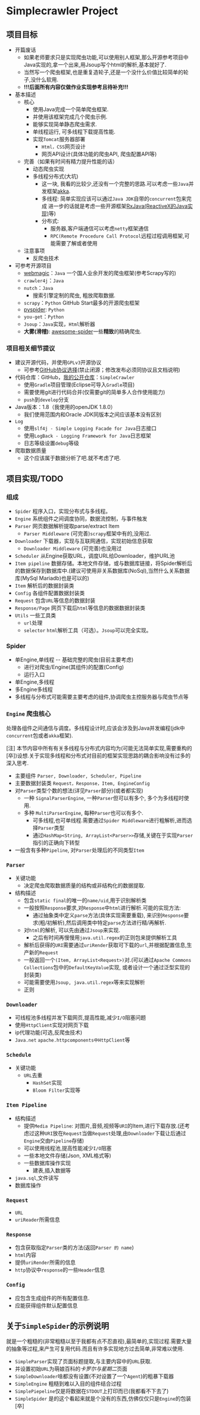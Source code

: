 # Simplecrawler Project

## 项目目标

- 开篇废话
  - 如果老师要求只是实现爬虫功能,可以使用别人框架,那么开源参考项目中Java实现的,拿一个出来,用Jsoup写个html的解析,基本就好了.
  - 当然写一个爬虫框架,也是重复造轮子,还是一个没什么价值比较简单的轮子,没什么软用.
  - **!!!后面所有内容仅做作业实现参考且待补充!!!**
- 基本描述
  - 核心
    - 使用Java完成一个简单爬虫框架.
    - 并使用该框架完成几个爬虫示例.
    - 能够实现简单静态爬虫需求.
    - 单线程运行, 可多线程下载提高性能.
    - 实现`Tomcat`服务器部署
      - `Html，CSS`网页设计
      - 网页API设计(具体功能的爬虫API, 爬虫配置API等)
  - 完善（如果有时间有精力提升性能的话）
    - 动态爬虫实现
    - 多线程分布式(大坑)
      - 这一块, 我看的比较少,还没有一个完整的思路.可以考虑一些`Java`并发框架[akka](https://akka.io/).
      - 多线程: 简单实现应该可以通过`Java JDK`自带的`concurrent`包来完成 进一步的话就是考虑一些开源框架[RxJava(ReactiveX的Java实现)](http://reactivex.io/)等)
      - 分布式: 
        - 服务器,客户端通信可以考虑`netty`框架通信
        - `RPC(Remote Procedure Call Protocol`远程过程调用框架,可能需要了解或者使用
  - 注意事项
    - 反爬虫技术
- 可参考开源项目
  - [webmagic](https://github.com/code4craft/webmagic)：`Java` 一个国人业余开发的爬虫框架(参考Scrapy写的)
  - `crawler4j`：`Java`
  - `nutch`：`Java`
    - 搜索引擎定制的爬虫, 粗放爬取数据.
  - `scrapy`：`Python` GitHub Start最多的开源爬虫框架
  - [pyspider](https://github.com/binux/pyspider): `Python`
  - `you-get`：`Python`
  - `Jsoup`：`Java`实现，`Html`解析器
  - **大雾(滑稽)**: [awesome-spider](https://github.com/facert/awesome-spider)一些**精致**的精确爬虫.
  
### 项目相关细节提议

- 建议开源代码，并使用`GPLv3`开源协议
  - 可参考[GitHub协议选择](https://choosealicense.com/licenses/)(禁止闭源；修改发布必须同协议且文档说明)
- 代码仓库：GitHub，[我的公开仓库](https://github.com/ZeroVoid10/SimpleCrawler/blob/master/LICENSE)：`SimpleCrawler`
  - 使用`Gradle`项目管理(Eclipse可导入`Gradle`项目)
  - 需要使用git进行代码合并(仅需要git的简单多人合作使用能力)
  - `push`到`develop`分支
- Java版本：1.8（我使用的openJDK 1.8.0）
  - 我们使用范围内和Oracle JDK同版本之间应该基本没有区别
- `Log`
  - 使用`slf4j - Simple Logging Facade for Java`日志接口
  - 使用`LogBack - Logging Framework for Java`日志框架
  - 日志等级设置`debug`等级
- 爬取数据质量
  - 这个应该属于数据分析了吧.就不考虑了吧.

## 项目实现/TODO

### 组成

- `Spider` 程序入口，实现分布式与多线程。
- `Engine` 系统组件之间调度协同，数据流控制，与事件触发
- `Parser` 网页数据解析提取parse/extract Item
  - `Parser Middleware` (可完善)`scrapy`框架中有的,没用过.
- `Downloader` 下载器，实现与互联网通信，实现初始信息获取
  - `Downloader Middleware` (可完善)也没用过
- `Scheduler` 从Engine获取URL，调度URL给Downloader，维护URL池
- `Item pipeline` 数据存储。本地文件存储，或与数据库链接，将Spider解析后的数据保存到数据库中.(建议可使用非关系数据库(NoSql),当然什么关系数据库(MySql Mariadb)也是可以的)
- `Item` 解析后的数据封装类
- `Config` 各组件配置数据封装类
- `Request` 包含`URL`等信息的数据封装
- `Response/Page` 网页下载后`html`等信息的数据数据封装类
- `Utils` 一些工具类
  - `url`处理
  - `selector` `html`解析工具（可选）。`Jsoup`可以完全实现。

### Spider

- 单Engine,单线程 -- 基础完整的爬虫(目前主要考虑)
  - 进行对爬虫/Engine(其组件)的配置(Config)
  - 运行入口
- 单Engine,多线程
- 多Engine多线程
- 多线程与分布式可能需要主要考虑的组件,协调爬虫主控服务器与爬虫节点等

### `Engine` 爬虫核心

处理各组件之间通信与调度。多线程设计时,应该会涉及到Java并发编程(jdk中`concurrent`包或者`akka`框架).

[注] 本节内容中所有有关多线程与分布式内容均为(可能无法简单实现,需要重构的[卒])设想.关于实现多线程和分布式对目前的框架实现思路的耦合影响没有过多的深入思考.

- 主要组件 `Parser, Downloader, Scheduler, Pipeline`
- 主要数据封装类 `Request，Response，Item, EngineConfig`
- 对`Parser`类型个数的想法(详见`Parser`部分)(或者都实现)
  - 一种 `SignalParserEngine`, 一种`Parser`但可以有多个, 多个为多线程时使用.
  - 多种 `MultiParserEngine`, 每种`Parser`也可以有多个. 
    - 可多线程,也可单线程.需要通过`Spider Middleware`进行粗解析,进而选择`Parser`类型
    - 通过`HashMap<String, ArrayList<Parser>>`存储,关键在于实现`Parser`指引的正确向下转型
- 一般含有多种`Pipeline`, 对`Parser`处理后的不同类型`Item`

### `Parser`

- 关键功能
  - 决定爬虫爬取数据质量的结构或非结构化的数据提取.
- 结构描述
  - 包含`static final`的唯一的`name/uid`,用于识别解析类
  - 一般按照`Response`要求,对`Response`中`html`进行解析.可能的实现方法:
    - 通过抽象类中定义`parse`方法(具体实现需要重载), 来识别`Response`要求(粗/初解析),然后调用类中特定`parse`方法进行精/再解析.
  - 对`html`的解析, 可以先由通过`Jsoup`来实现.
    - 之后有时间再慢慢用`java.util.regex`的正则包来提供解析工具
  - 解析后获得的`URI`需要通过`uriRender`获取可下载的`url`,并根据配置信息,生产新的`Request`
  - 一般返回一个`(Item, ArrayList<Request>)`对.(可以通过`Apache Commons Collections`包中的`DefaultKeyValue`实现, 或者设计一个通过泛型实现的封装类)
  - 可能需要使用`Jsoup, java.util.regex`等来实现解析
  - 正则

### `Downloader`

- 可线程池多线程并发下载网页,提高性能,减少`I/O`阻塞问题
- 使用`HttpClient`实现对网页下载
- ip代理功能(可选,反爬虫技术)
- `Java.net` `apache.httpcomponents中HttpClient`等

### `Schedule`

- 关键功能
  - `URL`去重
    - `HashSet`实现
    - `Bloom Filter`实现等
  
### `Item Pipeline`

- 结构描述
  - 提供`Media Pipeline`: 对图片,音频,视频等`URI`的Item,进行下载存放.(还考虑过这种`URI`放在`Request`当做`Request`处理,由`Downloader`下载让后通过`Engine`交由`Pipeline`存储)
  - 可以使用线程池,提高性能减少`I/O`阻塞
  - 一些本地文件存储(Json, XML格式等)
  - 一些数据库操作实现
    - 建表,插入数据等
- `java.sql`,文件读写
- 数据库操作

### `Request`

- `URL`
- `uriReader`所需信息

### `Response`

- 包含获取指定`Parser`类的方法(返回`Parser 的 name`)
- `html`内容
- 提供`uriRender`所需的信息
- `http`协议中`response`的一些`Header`信息

### `Config`

- 应包含生成组件的所有配置信息.
- 应能获得组件默认配置信息

## 关于`SimpleSpider`的示例说明

就是一个粗糙的(非常粗糙以至于我都有点不忍直视),最简单的,实现过程.需要大量的抽象等过程,来产生可复用代码.而且有许多实现地方过去简单,非常难以使用.

- `SimpleParser`实现了页面标题提取,与主要内容中的`URL`获取.
- 并设置初始`URL`为萌娘百科的*卡罗尔与星期二*页面
- `SimpleDownloader`啥都没有设置(不对设置了一个`Agent`)的粗暴下载器
- `SimpleEngine` 粗糙到难以入目的组件结合过程
- `SimplePiepeline`仅是将数据在`STDOUT`上打印而已(我都看不下去了)
- `SimpleSpider` 是的这个看起来就是个没有的东西,仿佛仅仅只是`Engine`的包装[卒]